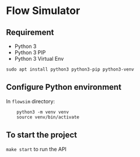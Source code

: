 # Flow Simulator



## Requirement

- Python 3
- Python 3 PIP
- Python 3 Virtual Env

`sudo apt install python3 python3-pip python3-venv`

## Configure Python environment

In `flowsim` directory:

```
    python3 -m venv venv
    source venv/bin/activate
```

## To start the project

`make start` to run the API
